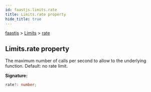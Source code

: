 ```yaml
---
id: faastjs.limits.rate
title: Limits.rate property
hide_title: true
---
```

[faastjs](./faastjs.md) &gt; [Limits](./faastjs.limits.md) &gt; [rate](./faastjs.limits.rate.md)

## Limits.rate property

The maximum number of calls per second to allow to the underlying function. Default: no rate limit.

<b>Signature:</b>

```typescript
rate?: number;
```